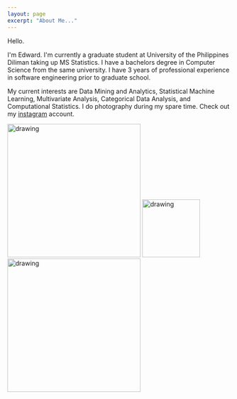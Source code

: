 ```yaml
---
layout: page
excerpt: "About Me..."
---
```


Hello.

I'm Edward. I'm currently a graduate student at University of the Philippines Diliman taking up MS Statistics. I have a bachelors degree in Computer Science from the same university. I have 3 years of professional experience in software engineering prior to graduate school.

My current interests are Data Mining and Analytics, Statistical Machine Learning, Multivariate Analysis, Categorical Data Analysis, and Computational Statistics. I do photography during my spare time. Check out my [instagram](https://www.instagram.com/edward.nataniel/) account.


<img src="https://live.staticflickr.com/65535/49741243933_a8f19fb2c4_k.jpg" alt="drawing" width="300"/> <img src="https://live.staticflickr.com/65535/49741792936_31d74976d2_k.jpg" alt="drawing" width="130"/> <img src="https://live.staticflickr.com/65535/49742107532_25cb866853_k.jpg" alt="drawing" width="300"/> 
